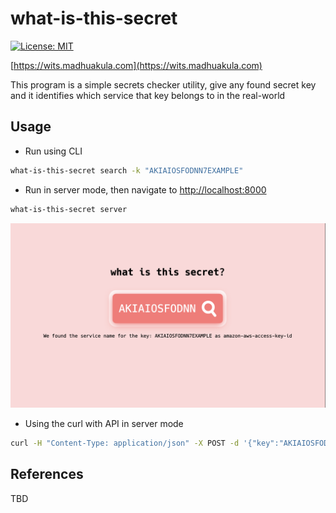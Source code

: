 # what-is-this-secret

[![License: MIT](https://img.shields.io/badge/License-MIT-blue.svg)](https://spdx.org/licenses/MIT.html)


[https://wits.madhuakula.com](https://wits.madhuakula.com)

This program is a simple secrets checker utility, give any found secret key and it identifies which service that key belongs to in the real-world

## Usage

* Run using CLI

```bash
what-is-this-secret search -k "AKIAIOSFODNN7EXAMPLE"
```

* Run in server mode, then navigate to [http://localhost:8000](http://localhost:8000)

```bash
what-is-this-secret server
```

![](what-is-this-secret.png)

* Using the curl with API in server mode

```bash
curl -H "Content-Type: application/json" -X POST -d '{"key":"AKIAIOSFODNN7EXAMPLE"}' http://localhost:8000
```

## References

TBD
